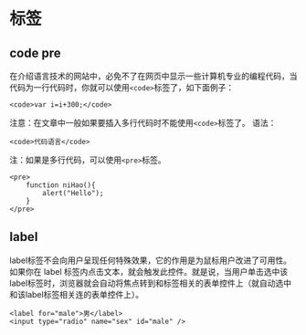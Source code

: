 标签
===

code pre
---
在介绍语言技术的网站中，必免不了在网页中显示一些计算机专业的编程代码，当代码为一行代码时，你就可以使用`<code>`标签了，如下面例子：

	<code>var i=i+300;</code>
注意：在文章中一般如果要插入多行代码时不能使用`<code>`标签了。
语法：

	<code>代码语言</code>
注：如果是多行代码，可以使用`<pre>`标签。

	<pre>
		function niHao(){
			alert("Hello");
		}
	</pre>

label
---
label标签不会向用户呈现任何特殊效果，它的作用是为鼠标用户改进了可用性。如果你在 label 标签内点击文本，就会触发此控件。就是说，当用户单击选中该label标签时，浏览器就会自动将焦点转到和标签相关的表单控件上（就自动选中和该label标签相关连的表单控件上）。

	<label for="male">男</label>
  	<input type="radio" name="sex" id="male" />